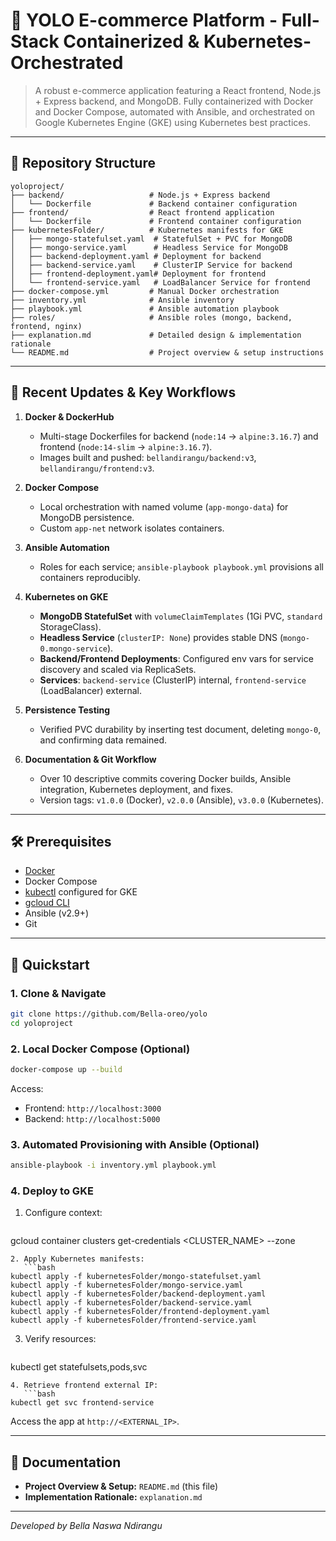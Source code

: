 # 🐳 YOLO E-commerce Platform - Full-Stack Containerized & Kubernetes-Orchestrated

> A robust e-commerce application featuring a React frontend, Node.js + Express backend, and MongoDB. Fully containerized with Docker and Docker Compose, automated with Ansible, and orchestrated on Google Kubernetes Engine (GKE) using Kubernetes best practices.

---

## 📁 Repository Structure

```
yoloproject/
├── backend/                   # Node.js + Express backend
│   └── Dockerfile             # Backend container configuration
├── frontend/                  # React frontend application
│   └── Dockerfile             # Frontend container configuration
├── kubernetesFolder/          # Kubernetes manifests for GKE
│   ├── mongo-statefulset.yaml  # StatefulSet + PVC for MongoDB
│   ├── mongo-service.yaml      # Headless Service for MongoDB
│   ├── backend-deployment.yaml # Deployment for backend
│   ├── backend-service.yaml    # ClusterIP Service for backend
│   ├── frontend-deployment.yaml# Deployment for frontend
│   └── frontend-service.yaml   # LoadBalancer Service for frontend
├── docker-compose.yml         # Manual Docker orchestration
├── inventory.yml              # Ansible inventory
├── playbook.yml               # Ansible automation playbook
├── roles/                     # Ansible roles (mongo, backend, frontend, nginx)
├── explanation.md             # Detailed design & implementation rationale
└── README.md                  # Project overview & setup instructions
```

---

## 🔄 Recent Updates & Key Workflows

1. **Docker & DockerHub**

   * Multi-stage Dockerfiles for backend (`node:14` → `alpine:3.16.7`) and frontend (`node:14-slim` → `alpine:3.16.7`).
   * Images built and pushed: `bellandirangu/backend:v3`, `bellandirangu/frontend:v3`.

2. **Docker Compose**

   * Local orchestration with named volume (`app-mongo-data`) for MongoDB persistence.
   * Custom `app-net` network isolates containers.

3. **Ansible Automation**

   * Roles for each service; `ansible-playbook playbook.yml` provisions all containers reproducibly.

4. **Kubernetes on GKE**

   * **MongoDB StatefulSet** with `volumeClaimTemplates` (1Gi PVC, `standard` StorageClass).
   * **Headless Service** (`clusterIP: None`) provides stable DNS (`mongo-0.mongo-service`).
   * **Backend/Frontend Deployments**: Configured env vars for service discovery and scaled via ReplicaSets.
   * **Services**: `backend-service` (ClusterIP) internal, `frontend-service` (LoadBalancer) external.

5. **Persistence Testing**

   * Verified PVC durability by inserting test document, deleting `mongo-0`, and confirming data remained.

6. **Documentation & Git Workflow**

   * Over 10 descriptive commits covering Docker builds, Ansible integration, Kubernetes deployment, and fixes.
   * Version tags: `v1.0.0` (Docker), `v2.0.0` (Ansible), `v3.0.0` (Kubernetes).

---

## 🛠 Prerequisites

* [Docker](https://docs.docker.com/get-docker/)
* Docker Compose
* [kubectl](https://kubernetes.io/docs/tasks/tools/) configured for GKE
* [gcloud CLI](https://cloud.google.com/sdk)
* Ansible (v2.9+)
* Git

---

## 🚀 Quickstart

### 1. Clone & Navigate

```bash
git clone https://github.com/Bella-oreo/yolo
cd yoloproject
```

### 2. Local Docker Compose (Optional)

```bash
docker-compose up --build
```

Access:

* Frontend: `http://localhost:3000`
* Backend: `http://localhost:5000`

### 3. Automated Provisioning with Ansible (Optional)

```bash
ansible-playbook -i inventory.yml playbook.yml
```

### 4. Deploy to GKE

1. Configure context:

   ```bash
   ```

gcloud container clusters get-credentials \<CLUSTER\_NAME> --zone <ZONE>

````
2. Apply Kubernetes manifests:
   ```bash
kubectl apply -f kubernetesFolder/mongo-statefulset.yaml
kubectl apply -f kubernetesFolder/mongo-service.yaml
kubectl apply -f kubernetesFolder/backend-deployment.yaml
kubectl apply -f kubernetesFolder/backend-service.yaml
kubectl apply -f kubernetesFolder/frontend-deployment.yaml
kubectl apply -f kubernetesFolder/frontend-service.yaml
````

3. Verify resources:

   ```bash
   ```

kubectl get statefulsets,pods,svc

````
4. Retrieve frontend external IP:
   ```bash
kubectl get svc frontend-service
````

Access the app at `http://<EXTERNAL_IP>`.

---

## 📝 Documentation

* **Project Overview & Setup:** `README.md` (this file)
* **Implementation Rationale:** `explanation.md`

---

*Developed by Bella Naswa Ndirangu*
